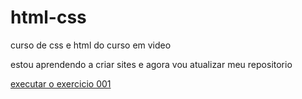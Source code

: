 # html-css
curso de css e html do curso em video

estou aprendendo a criar sites e agora vou atualizar meu 
repositorio

<a href="https://github.com/ruanvilelar4/html_css...../blob/main/exercicio/ex001/index.html">
executar o exercicio 001</a>